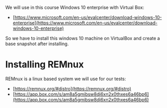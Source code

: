We will use in this course Windows 10 enterprise with Virtual Box:
- [https://www.microsoft.com/en-us/evalcenter/download-windows-10-enterprise](https://www.microsoft.com/en-us/evalcenter/download-windows-10-enterprise)


So we have to install this windows 10 machine on VirtualBox and create a base snapshot after installing.


# Installing REMnux
REMnux is a linux based system we will use for our tests:
- [https://remnux.org/#distro](https://remnux.org/#distro)
- [https://app.box.com/s/am8a5gmibsw8dj6xn2x0thxes6a46bp6](https://app.box.com/s/am8a5gmibsw8dj6xn2x0thxes6a46bp6)


